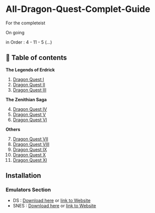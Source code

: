# All-Dragon-Quest-Complet-Guide
For the completeist

On going

in Order : 4 - 11 - 5 (...)

## 📖 Table of contents

**The Legends of Erdrick**

1. [Dragon Quest I](Dragon%20Quest%201/README.md)
2. [Dragon Quest II](Dragon%20Quest%202/README.md)
3. [Dragon Quest III](Dragon%20Quest%203/README.md)

**The Zenithian Saga**

4. [Dragon Quest IV](All%20Games%20Guide/Dragon%20Quest%204/README.md)
5. [Dragon Quest V](All%20Games%20Guide/Dragon%20Quest%205/README.md)
6. [Dragon Quest VI](All%20Games%20Guide/Dragon%20Quest%206/README.md)

**Others**

7. [Dragon Quest VII](Dragon%20Quest%207/README.md)
8. [Dragon Quest VIII](Dragon%20Quest%208/README.md)
9. [Dragon Quest IX](Dragon%20Quest%209/README.md)
10. [Dragon Quest X](Dragon%20Quest%2010/README.md)
11. [Dragon Quest XI](Dragon%20Quest%2011/README.md)






## Installation
### Emulators Section
- DS : [Download here](https://github.com/Ellimaaac/All-Dragon-Quest-Complet-Guide/blob/main/EMUs/desmume-0.9.13-win64.zip) or [link to Website](https://desmume.org/download/)
- SNES : [Download here](https://github.com/Ellimaaac/All-Dragon-Quest-Complet-Guide/blob/main/EMUs/snes9x-1.62.3-win32-x64.zip) or [link to Website](https://www.snes9x.com/downloads.php)
